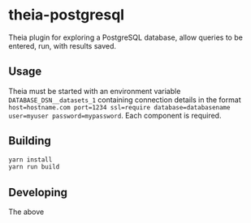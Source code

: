 # theia-postgresql

Theia plugin for exploring a PostgreSQL database, allow queries to be entered, run, with results saved.


## Usage

Theia must be started with an environment variable `DATABASE_DSN__datasets_1` containing connection details in the format `host=hostname.com port=1234 ssl=require database=databasename user=myuser password=mypassword`. Each component is required.


## Building

```bash
yarn install
yarn run build
```


## Developing

The above 